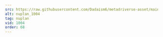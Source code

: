 ```yaml
---
src: https://raw.githubusercontent.com/Dadaism6/metadriverse-asset/main/script-nuplan-output-newcompressed/nuplan_1004.mp4
alt: nuplan_1004
tag: nuplan
vid: 1004
order: 68
---
```

